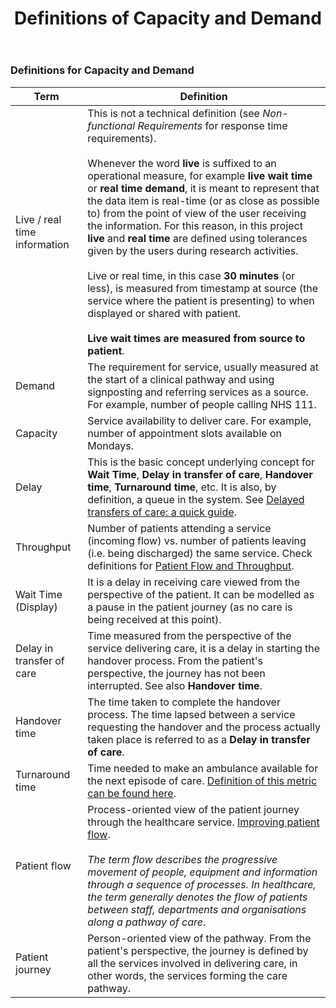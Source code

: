 ﻿---
title: Definitions of Capacity and Demand
sidebar: overview_sidebar
permalink: definition.html
toc: false
---

### Definitions for Capacity and Demand

|Term             |Definition                                |
|-----------------|------------------------------------------|
| Live / real time information| This is not a technical definition (see *Non-functional Requirements* for response time requirements).<br><br> Whenever the word **live** is suffixed to an operational measure, for example **live wait time** or **real time demand**, it is meant to represent that the data item is real-time (or as close as possible to) from the point of view of the user receiving the information.  For this reason, in this project **live** and **real time** are defined using tolerances given by the users during research activities.<br><br> Live or real time, in this case **30 minutes** (or less), is measured from timestamp at source (the service where the patient is presenting) to when displayed or shared with patient.<br><br> **Live wait times are measured from source to patient**.
| Demand| The requirement for service, usually measured at the start of a clinical pathway and using signposting and referring services as a source.  For example, number of people calling NHS 111.|
| Capacity | Service availability to deliver care.  For example, number of appointment slots available on Mondays.|
|Delay | This is the basic concept underlying concept for **Wait Time**, **Delay in transfer of care**, **Handover time**, **Turnaround time**, etc.  It is also, by definition, a queue in the system.  See [Delayed transfers of care: a quick guide](https://www.kingsfund.org.uk/topics/measurement-and-performance/delayed-transfers-care-quick-guide).|
|Throughput | Number of patients attending a service (incoming flow) vs. number of patients leaving (i.e. being discharged) the same service.  Check definitions for [Patient Flow and Throughput]( https://scholar.google.co.uk/scholar?q=definition+of+patient+flow+and+throughput&hl=en&as_sdt=0&as_vis=1&oi=scholart&sa=X&ved=0ahUKEwjtnPCdjLPVAhVCbRQKHYt9B5IQgQMIJjAA).|
| Wait Time (Display)| It is a delay in receiving care viewed from the perspective of the patient.  It can be modelled as a pause in the patient journey (as no care is being received at this point).|
| Delay in transfer of care | Time measured from the perspective of the service delivering care, it is a delay in starting the handover process.  From the patient's perspective, the journey has not been interrupted.  See also **Handover time**.|
| Handover time | The time taken to complete the handover process.  The time lapsed between a service requesting the handover and the process actually taken place is referred to as a **Delay in transfer of care**. |
| Turnaround time | Time needed to make an ambulance available for the next episode of care. [Definition of this metric can be found here]( https://www.england.nhs.uk/statistics/wp-content/uploads/sites/2/2013/04/Daily-SitRep-Guidance-2013-14.doc).|
| Patient flow | Process-oriented view of the patient journey through the healthcare service. [Improving patient flow]( http://www.health.org.uk/sites/health/files/ImprovingPatientFlow_fullversion.pdf).<br><br>*The term flow describes the progressive movement of people, equipment and information through a sequence of processes. In healthcare, the term generally denotes the flow of patients between staff, departments and organisations along a pathway of care*.|
| Patient journey | Person-oriented view of the pathway.  From the patient's perspective, the journey is defined by all the services involved in delivering care, in other words, the services forming the care pathway.|

                                   

